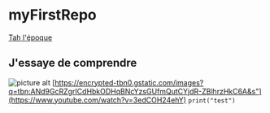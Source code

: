 # myFirstRepo
[Tah l'époque](https://www.youtube.com/watch?v=3edCOH24ehY)
## J'essaye de comprendre ##
![picture alt](https://encrypted-tbn0.gstatic.com/images?q=tbn:ANd9GcRZgrICdHbkODHqBNcYzsGUfmQutCYjdR-ZBlhrzHkC6A&s")
[https://encrypted-tbn0.gstatic.com/images?q=tbn:ANd9GcRZgrICdHbkODHqBNcYzsGUfmQutCYjdR-ZBlhrzHkC6A&s"](https://www.youtube.com/watch?v=3edCOH24ehY)
``print("test")``

